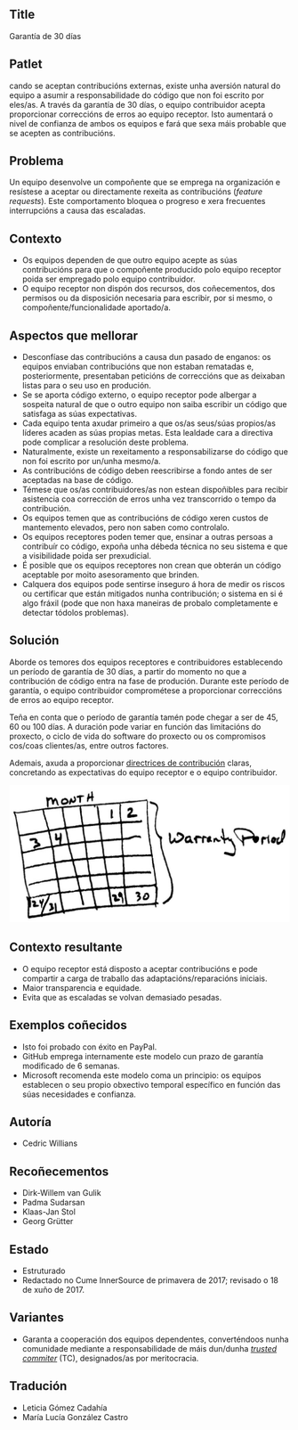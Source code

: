 ## Title

Garantía de 30 días

## Patlet

cando se aceptan contribucións externas, existe unha aversión natural do equipo a asumir a responsabilidade do código que non foi escrito por eles/as. A través da garantía de 30 días, o equipo contribuidor acepta proporcionar correccións de erros ao equipo receptor. Isto aumentará o nivel de confianza de ambos os equipos e fará que sexa máis probable que se acepten as contribucións.

## Problema

Un equipo desenvolve un compoñente que se emprega na organización e resístese a aceptar ou directamente rexeita as contribucións (*feature requests*). Este comportamento bloquea o progreso e xera frecuentes interrupcións a causa das escaladas.

## Contexto

- Os equipos dependen de que outro equipo acepte as súas contribucións para que o compoñente producido polo equipo receptor poida ser empregado polo equipo contribuidor.
- O equipo receptor non dispón dos recursos, dos coñecementos, dos permisos ou da disposición necesaria para escribir, por si mesmo, o compoñente/funcionalidade aportado/a.

## Aspectos que mellorar

- Desconfíase das contribucións a causa dun pasado de enganos: os equipos enviaban contribucións que non estaban rematadas e, posteriormente, presentaban peticións de correccións que as deixaban listas para o seu uso en produción.
- Se se aporta código externo, o equipo receptor pode albergar a sospeita natural de que o outro equipo non saiba escribir un código que satisfaga as súas expectativas.
- Cada equipo tenta axudar primeiro a que os/as seus/súas propios/as líderes acaden as súas propias metas. Esta lealdade cara a directiva pode complicar a resolución deste problema.
- Naturalmente, existe un rexeitamento a responsabilizarse do código que non foi escrito por un/unha mesmo/a.
- As contribucións de código deben reescribirse a fondo antes de ser aceptadas na base de código.
- Témese que os/as contribuidores/as non estean dispoñibles para recibir asistencia coa corrección de erros unha vez transcorrido o tempo da contribución.
- Os equipos temen que as contribucións de código xeren custos de mantemento elevados, pero non saben como controlalo.
- Os equipos receptores poden temer que, ensinar a outras persoas a contribuír co código, expoña unha débeda técnica no seu sistema e que a visibilidade poida ser prexudicial.
- É posible que os equipos receptores non crean que obterán un código aceptable por moito asesoramento que brinden.
- Calquera dos equipos pode sentirse inseguro á hora de medir os riscos ou certificar que están mitigados nunha contribución; o sistema en si é algo fráxil (pode que non haxa maneiras de probalo completamente e detectar tódolos problemas).

## Solución

Aborde os temores dos equipos receptores e contribuidores establecendo un período de garantía de 30 días, a partir do momento no que a contribución de código entra na fase de produción. Durante este período de garantía, o equipo contribuidor comprométese a proporcionar correccións de erros ao equipo receptor.

Teña en conta que o período de garantía tamén pode chegar a ser de 45, 60 ou 100 días. A duración pode variar en función das limitacións do proxecto, o ciclo de vida do software do proxecto ou os compromisos cos/coas clientes/as, entre outros factores.

Ademais, axuda a proporcionar [directrices de contribución](./base-documentation.md) claras, concretando as expectativas do equipo receptor e o equipo contribuidor.

![Garantía de 30 días](../../../assets/img/thirtydaywarranty.jpg)

## Contexto resultante

- O equipo receptor está disposto a aceptar contribucións e pode compartir a carga de traballo das adaptacións/reparacións iniciais.
- Maior transparencia e equidade.
- Evita que as escaladas se volvan demasiado pesadas.

## Exemplos coñecidos

- Isto foi probado con éxito en PayPal.
- GitHub emprega internamente este modelo cun prazo de garantía modificado de 6 semanas.
- Microsoft recomenda este modelo coma un principio: os equipos establecen o seu propio obxectivo temporal específico en función das súas necesidades e confianza.

## Autoría

- Cedric Willians

## Recoñecementos

- Dirk-Willem van Gulik
- Padma Sudarsan
- Klaas-Jan Stol
- Georg Grütter

## Estado

* Estruturado
* Redactado no Cume InnerSource de primavera de 2017; revisado o 18 de xuño de 2017.

## Variantes

- Garanta a cooperación dos equipos dependentes, converténdoos nunha comunidade mediante a responsabilidade de máis dun/dunha [*trusted commiter*](./trusted-committer.md) (TC), designados/as por meritocracia.

## Tradución

- Leticia Gómez Cadahía
- María Lucía González Castro

